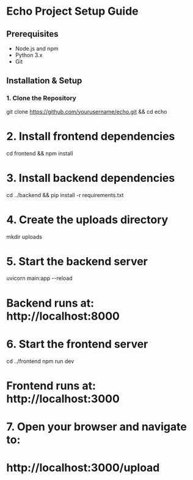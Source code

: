 # Echo Project Setup Guide

## Prerequisites
- Node.js and npm
- Python 3.x
- Git

## Installation & Setup

### 1. Clone the Repository
git clone https://github.com/yourusername/echo.git && cd echo

# 2. Install frontend dependencies
cd frontend && npm install

# 3. Install backend dependencies
cd ../backend && pip install -r requirements.txt

# 4. Create the uploads directory
mkdir uploads

# 5. Start the backend server
uvicorn main:app --reload
# Backend runs at: http://localhost:8000

# 6. Start the frontend server
cd ../frontend
npm run dev
# Frontend runs at: http://localhost:3000

# 7. Open your browser and navigate to:
# http://localhost:3000/upload

